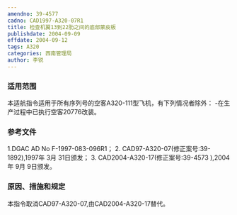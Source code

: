 ```yaml
---
amendno: 39-4577
cadno: CAD1997-A320-07R1
title: 检查机翼13到22肋之间的底部蒙皮板
publishdate: 2004-09-09
effdate: 2004-09-12
tags: A320
categories: 西南管理局
author: 李锐
---
```


### 适用范围 
本适航指令适用于所有序列号的空客A320-111型飞机，有下列情况者除外： -在生产过程中已执行空客20776改装。

### 参考文件
1.DGAC 
AD No F-1997-083-096R1； 
2.
CAD97-A320-07(修正案号:39-1892),1997年 3月 31日颁发； 
3.
CAD2004-A320-17(修正案号:39-4573 ),2004年 9月 9日颁发。


### 原因、措施和规定 
本指令取消CAD97-A320-07,由CAD2004-A320-17替代。
